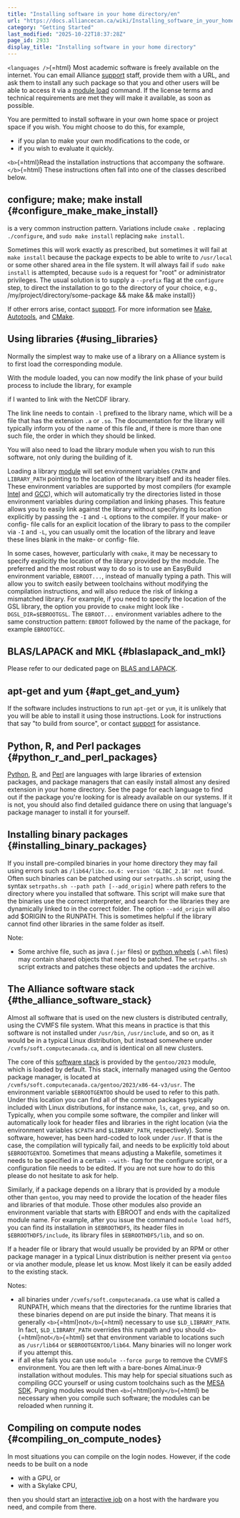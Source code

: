 ```yaml
---
title: "Installing software in your home directory/en"
url: "https://docs.alliancecan.ca/wiki/Installing_software_in_your_home_directory/en"
category: "Getting Started"
last_modified: "2025-10-22T18:37:28Z"
page_id: 2933
display_title: "Installing software in your home directory"
---
```


`<languages />`{=html} Most academic software is freely available on the internet. You can email Alliance [support](https://docs.alliancecan.ca/mailto:support@tech.alliancecan.ca) staff, provide them with a URL, and ask them to install any such package so that you and other users will be able to access it via a [module load](https://docs.alliancecan.ca/Using_modules "wikilink") command. If the license terms and technical requirements are met they will make it available, as soon as possible.

You are permitted to install software in your own home space or project space if you wish. You might choose to do this, for example,

-   if you plan to make your own modifications to the code, or
-   if you wish to evaluate it quickly.

`<b>`{=html}Read the installation instructions that accompany the software.`</b>`{=html} These instructions often fall into one of the classes described below.

## configure; make; make install {#configure_make_make_install}

is a very common instruction pattern. Variations include `cmake .` replacing `./configure`, and `sudo make install` replacing `make install`.

Sometimes this will work exactly as prescribed, but sometimes it will fail at `make install` because the package expects to be able to write to `/usr/local` or some other shared area in the file system. It will always fail if `sudo make install` is attempted, because `sudo` is a request for \"root\" or administrator privileges. The usual solution is to supply a `--prefix` flag at the `configure` step, to direct the installation to go to the directory of your choice, e.g., /my/project/directory/some-package && make && make install}}

If other errors arise, contact [support](https://docs.alliancecan.ca/mailto:support@computecanada.ca). For more information see [Make](https://docs.alliancecan.ca/Make "wikilink"), [Autotools](https://docs.alliancecan.ca/Autotools "wikilink"), and [CMake](https://docs.alliancecan.ca/CMake "wikilink").

## Using libraries {#using_libraries}

Normally the simplest way to make use of a library on a Alliance system is to first load the corresponding module.

With the module loaded, you can now modify the link phase of your build process to include the library, for example

if I wanted to link with the NetCDF library.

The link line needs to contain `-l` prefixed to the library name, which will be a file that has the extension `.a` or `.so`. The documentation for the library will typically inform you of the name of this file and, if there is more than one such file, the order in which they should be linked.

You will also need to load the library module when you wish to run this software, not only during the building of it.

Loading a library [ module](https://docs.alliancecan.ca/Using_modules "wikilink") will set environment variables `CPATH` and `LIBRARY_PATH` pointing to the location of the library itself and its header files. These environment variables are supported by most compilers (for example [Intel](https://software.intel.com/en-us/node/522775) and [GCC](https://gcc.gnu.org/onlinedocs/gcc/Environment-Variables.html)), which will automatically try the directories listed in those environment variables during compilation and linking phases. This feature allows you to easily link against the library without specifying its location explicitly by passing the `-I` and `-L` options to the compiler. If your make- or config- file calls for an explicit location of the library to pass to the compiler via `-I` and `-L`, you can usually omit the location of the library and leave these lines blank in the make- or config- file.

In some cases, however, particularly with `cmake`, it may be necessary to specify explicitly the location of the library provided by the module. The preferred and the most robust way to do so is to use an EasyBuild environment variable, `EBROOT...`, instead of manually typing a path. This will allow you to switch easily between toolchains without modifying the compilation instructions, and will also reduce the risk of linking a mismatched library. For example, if you need to specify the location of the GSL library, the option you provide to `cmake` might look like `-DGSL_DIR=$EBROOTGSL`. The `EBROOT...` environment variables adhere to the same construction pattern: `EBROOT` followed by the name of the package, for example `EBROOTGCC`.

## BLAS/LAPACK and MKL {#blaslapack_and_mkl}

Please refer to our dedicated page on [BLAS and LAPACK](https://docs.alliancecan.ca/BLAS_and_LAPACK "wikilink").

## apt-get and yum {#apt_get_and_yum}

If the software includes instructions to run `apt-get` or `yum`, it is unlikely that you will be able to install it using those instructions. Look for instructions that say \"to build from source\", or contact [support](https://docs.alliancecan.ca/mailto:support@computecanada.ca) for assistance.

## Python, R, and Perl packages {#python_r_and_perl_packages}

[Python](https://docs.alliancecan.ca/Python "wikilink"), [R](https://docs.alliancecan.ca/R "wikilink"), and [Perl](https://docs.alliancecan.ca/Perl "wikilink") are languages with large libraries of extension packages, and package managers that can easily install almost any desired extension in your home directory. See the page for each language to find out if the package you\'re looking for is already available on our systems. If it is not, you should also find detailed guidance there on using that language\'s package manager to install it for yourself.

## Installing binary packages {#installing_binary_packages}

If you install pre-compiled binaries in your home directory they may fail using errors such as `/lib64/libc.so.6: version 'GLIBC_2.18' not found`. Often such binaries can be patched using our `setrpaths.sh` script, using the syntax `setrpaths.sh --path path [--add_origin]` where path refers to the directory where you installed that software. This script will make sure that the binaries use the correct interpreter, and search for the libraries they are dynamically linked to in the correct folder. The option `--add_origin` will also add \$ORIGIN to the RUNPATH. This is sometimes helpful if the library cannot find other libraries in the same folder as itself.

Note:

-   Some archive file, such as java (`.jar` files) or [python wheels](https://pythonwheels.com/) (`.whl` files) may contain shared objects that need to be patched. The `setrpaths.sh` script extracts and patches these objects and updates the archive.

## The Alliance software stack {#the_alliance_software_stack}

Almost all software that is used on the new clusters is distributed centrally, using the CVMFS file system. What this means in practice is that this software is not installed under `/usr/bin`, `/usr/include`, and so on, as it would be in a typical Linux distribution, but instead somewhere under `/cvmfs/soft.computecanada.ca`, and is identical on all new clusters.

The core of this [software stack](https://docs.alliancecan.ca/Standard_software_environments "wikilink") is provided by the `gentoo/2023` module, which is loaded by default. This stack, internally managed using the Gentoo package manager, is located at `/cvmfs/soft.computecanada.ca/gentoo/2023/x86-64-v3/usr`. The environment variable `$EBROOTGENTOO` should be used to refer to this path. Under this location you can find all of the common packages typically included with Linux distributions, for instance `make`, `ls`, `cat`, `grep`, and so on. Typically, when you compile some software, the compiler and linker will automatically look for header files and libraries in the right location (via the environment variables `$CPATH` and `$LIBRARY_PATH`, respectively). Some software, however, has been hard-coded to look under `/usr`. If that is the case, the compilation will typically fail, and needs to be explicitly told about `$EBROOTGENTOO`. Sometimes that means adjusting a Makefile, sometimes it needs to be specified in a certain `--with-` flag for the configure script, or a configuration file needs to be edited. If you are not sure how to do this please do not hesitate to ask for help.

Similarly, if a package depends on a library that is provided by a module other than `gentoo`, you may need to provide the location of the header files and libraries of that module. Those other modules also provide an environment variable that starts with EBROOT and ends with the capitalized module name. For example, after you issue the command `module load hdf5`, you can find its installation in `$EBROOTHDF5`, its header files in `$EBROOTHDF5/include`, its library files in `$EBROOTHDF5/lib`, and so on.

If a header file or library that would usually be provided by an RPM or other package manager in a typical Linux distribution is neither present via `gentoo` or via another module, please let us know. Most likely it can be easily added to the existing stack.

Notes:

-   all binaries under `/cvmfs/soft.computecanada.ca` use what is called a RUNPATH, which means that the directories for the runtime libraries that these binaries depend on are put inside the binary. That means it is generally `<b>`{=html}not`</b>`{=html} necessary to use `$LD_LIBRARY_PATH`. In fact, `$LD_LIBRARY_PATH` overrides this runpath and you should `<b>`{=html}not`</b>`{=html} set that environment variable to locations such as `/usr/lib64` or `$EBROOTGENTOO/lib64`. Many binaries will no longer work if you attempt this.
-   if all else fails you can use `module --force purge` to remove the CVMFS environment. You are then left with a bare-bones AlmaLinux-9 installation without modules. This may help for special situations such as compiling GCC yourself or using custom toolchains such as the [MESA SDK](http://www.astro.wisc.edu/~townsend/static.php?ref=mesasdk). Purging modules would then `<b>`{=html}only`</b>`{=html} be necessary when you compile such software; the modules can be reloaded when running it.

## Compiling on compute nodes {#compiling_on_compute_nodes}

In most situations you can compile on the login nodes. However, if the code needs to be built on a node

-   with a GPU, or
-   with a Skylake CPU,

then you should start an [interactive job](https://docs.alliancecan.ca/Running_jobs#Interactive_jobs "wikilink") on a host with the hardware you need, and compile from there.
